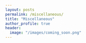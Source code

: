 ```yaml
---
layout: posts
permalink: /miscellaneous/
title: "Miscellaneous"
author_profile: true
header:
  image: "/images/coming_soon.png"
---
```

